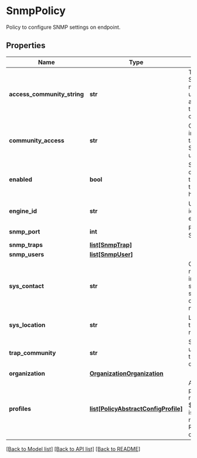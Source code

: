 # SnmpPolicy

Policy to configure SNMP settings on endpoint. 
## Properties
Name | Type | Description | Notes
------------ | ------------- | ------------- | -------------
**access_community_string** | **str** | The default SNMPv1, SNMPv2c community name or SNMPv3 username to include on any trap messages sent to the SNMP host. The name can be 18 characters long.   | [optional] 
**community_access** | **str** | Controls access to the information in the inventory tables. Applicable only for SNMPv1 and SNMPv2c users.   | [optional] [default to 'Disabled']
**enabled** | **bool** | State of the SNMP Policy on the endpoint. If enabled, the endpoint sends SNMP traps to the designated host.   | [optional] 
**engine_id** | **str** | User-defined unique identification of the static engine.   | [optional] 
**snmp_port** | **int** | Port on which Cisco IMC SNMP agent runs.   | [optional] 
**snmp_traps** | [**list[SnmpTrap]**](SnmpTrap.md) |  | [optional] 
**snmp_users** | [**list[SnmpUser]**](SnmpUser.md) |  | [optional] 
**sys_contact** | **str** | Contact person responsible for the SNMP implementation. Enter a string up to 64 characters, such as an email address or a name and telephone number.   | [optional] 
**sys_location** | **str** | Location of host on which the SNMP agent (server) runs.   | [optional] 
**trap_community** | **str** | SNMP community group used for sending SNMP trap to other devices. Valid only for SNMPv2c users.    | [optional] 
**organization** | [**OrganizationOrganization**](.md) |  | [optional] 
**profiles** | [**list[PolicyAbstractConfigProfile]**](PolicyAbstractConfigProfile.md) | A reference to a policyAbstractConfigProfile resource. When the $expand query parameter is specified, the referenced resource is returned inline. Relationship to the profile object.  | [optional] 

[[Back to Model list]](../README.md#documentation-for-models) [[Back to API list]](../README.md#documentation-for-api-endpoints) [[Back to README]](../README.md)


